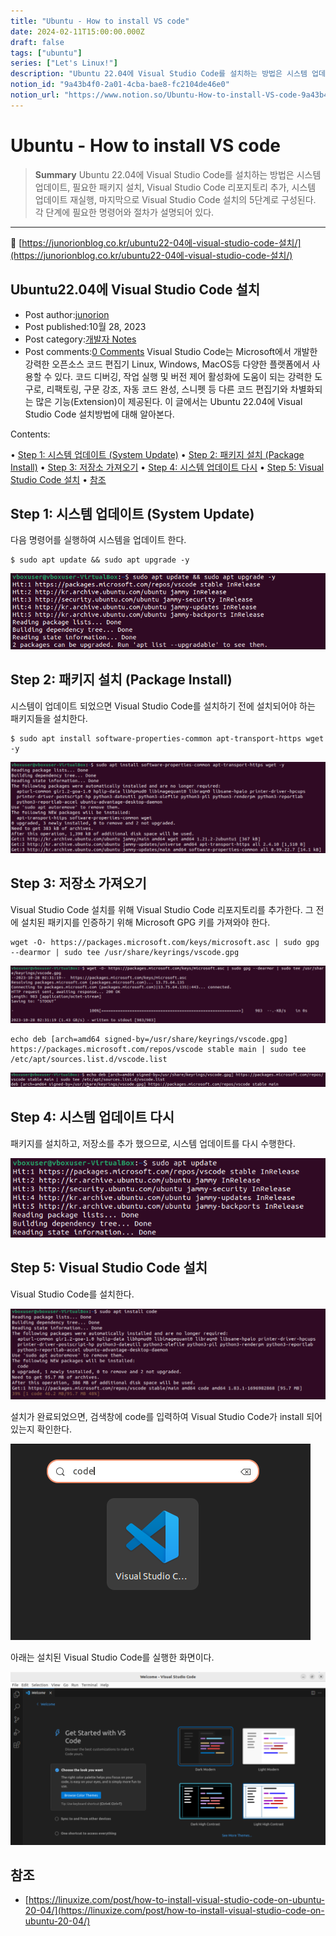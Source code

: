 ```yaml
---
title: "Ubuntu - How to install VS code"
date: 2024-02-11T15:00:00.000Z
draft: false
tags: ["ubuntu"]
series: ["Let's Linux!"]
description: "Ubuntu 22.04에 Visual Studio Code를 설치하는 방법은 시스템 업데이트, 필요한 패키지 설치, Visual Studio Code 리포지토리 추가, 시스템 업데이트 재실행, 마지막으로 Visual Studio Code 설치의 5단계로 구성된다. 각 단계에 필요한 명령어와 절차가 설명되어 있다."
notion_id: "9a43b4f0-2a01-4cba-bae8-fc2104de46e0"
notion_url: "https://www.notion.so/Ubuntu-How-to-install-VS-code-9a43b4f02a014cbabae8fc2104de46e0"
---
```


# Ubuntu - How to install VS code

> **Summary**
> Ubuntu 22.04에 Visual Studio Code를 설치하는 방법은 시스템 업데이트, 필요한 패키지 설치, Visual Studio Code 리포지토리 추가, 시스템 업데이트 재실행, 마지막으로 Visual Studio Code 설치의 5단계로 구성된다. 각 단계에 필요한 명령어와 절차가 설명되어 있다.

---

🔗 [https://junorionblog.co.kr/ubuntu22-04에-visual-studio-code-설치/](https://junorionblog.co.kr/ubuntu22-04에-visual-studio-code-설치/)

## Ubuntu22.04에 Visual Studio Code 설치

- Post author:[junorion](https://junorionblog.co.kr/author/june-ho/)
- Post published:10월 28, 2023
- Post category:[개발자 Notes](https://junorionblog.co.kr/category/%ea%b0%9c%eb%b0%9c%ec%9e%90-notes/)
- Post comments:[0 Comments](https://junorionblog.co.kr/ubuntu22-04%ec%97%90-visual-studio-code-%ec%84%a4%ec%b9%98/#respond)
Visual Studio Code는 Microsoft에서 개발한 강력한 오픈소스 코드 편집기 Linux, Windows, 
MacOS등 다양한 플랫폼에서 사용할 수 있다. 코드 디버깅, 작업 실행 및 버전 제어 활성화에 도움이 되는 강력한 도구로, 
리팩토링, 구문 강조, 자동 코드 완성, 스니펫 등 다른 코드 편집기와 차별화되는 많은 기능(Extension)이 제공된다.  이
 글에서는 Ubuntu 22.04에 Visual Studio Code 설치방법에 대해 알아본다.

Contents:

• [Step 1: 시스템 업데이트 (System Update)](https://junorionblog.co.kr/ubuntu22-04%EC%97%90-visual-studio-code-%EC%84%A4%EC%B9%98/#Step_1_%EC%8B%9C%EC%8A%A4%ED%85%9C_%EC%97%85%EB%8D%B0%EC%9D%B4%ED%8A%B8_System_Update)
• [Step 2: 패키지 설치 (Package Install)](https://junorionblog.co.kr/ubuntu22-04%EC%97%90-visual-studio-code-%EC%84%A4%EC%B9%98/#Step_2_%ED%8C%A8%ED%82%A4%EC%A7%80_%EC%84%A4%EC%B9%98_Package_Install)
• [Step 3: 저장소 가져오기](https://junorionblog.co.kr/ubuntu22-04%EC%97%90-visual-studio-code-%EC%84%A4%EC%B9%98/#Step_3_%EC%A0%80%EC%9E%A5%EC%86%8C_%EA%B0%80%EC%A0%B8%EC%98%A4%EA%B8%B0)
• [Step 4: 시스템 업데이트 다시](https://junorionblog.co.kr/ubuntu22-04%EC%97%90-visual-studio-code-%EC%84%A4%EC%B9%98/#Step_4_%EC%8B%9C%EC%8A%A4%ED%85%9C_%EC%97%85%EB%8D%B0%EC%9D%B4%ED%8A%B8_%EB%8B%A4%EC%8B%9C)
• [Step 5: Visual Studio Code 설치](https://junorionblog.co.kr/ubuntu22-04%EC%97%90-visual-studio-code-%EC%84%A4%EC%B9%98/#Step_5_Visual_Studio_Code_%EC%84%A4%EC%B9%98)
• [참조](https://junorionblog.co.kr/ubuntu22-04%EC%97%90-visual-studio-code-%EC%84%A4%EC%B9%98/#%EC%B0%B8%EC%A1%B0)

## Step 1: 시스템 업데이트 (System Update)

다음 명령어를 실행하여 시스템을 업데이트 한다.

```plain text
$ sudo apt update && sudo apt upgrade -y
```

![Image](image_d9a85cb7f07d.png)

## Step 2: 패키지 설치 (Package Install)

시스템이 업데이트 되었으면 Visual Studio Code를 설치하기 전에 설치되어야 하는 패키지들을 설치한다.

```plain text
$ sudo apt install software-properties-common apt-transport-https wget -y
```

![Image](image_14cd70645122.png)

## Step 3: 저장소 가져오기

Visual Studio Code 설치를 위해 Visual Studio Code 리포지토리를 추가한다. 그 전에 설치된 패키지를 인증하기 위해 Microsoft GPG 키를 가져와야 한다.

```plain text
wget -O- https://packages.microsoft.com/keys/microsoft.asc | sudo gpg --dearmor | sudo tee /usr/share/keyrings/vscode.gpg
```

![Image](image_5623a21c03f1.png)

```plain text
echo deb [arch=amd64 signed-by=/usr/share/keyrings/vscode.gpg] https://packages.microsoft.com/repos/vscode stable main | sudo tee /etc/apt/sources.list.d/vscode.list
```

![Image](image_e73301a4dec8.png)

## Step 4: 시스템 업데이트 다시

패키지를 설치하고, 저장소를 추가 했으므로, 시스템 업데이트를 다시 수행한다.

![Image](image_3e88e52a7494.png)

## Step 5: Visual Studio Code 설치

Visual Studio Code를 설치한다.

![Image](image_5b2d9bf0e66c.png)

설치가 완료되었으면, 검색창에 code를 입력하여 Visual Studio Code가 install 되어 있는지 확인한다.

![Image](image_0d89b2cb5200.png)

아래는 설치된 Visual Studio Code를 실행한 화면이다.

![Image](image_8e4bf897e90b.png)

## 참조

- [https://linuxize.com/post/how-to-install-visual-studio-code-on-ubuntu-20-04/](https://linuxize.com/post/how-to-install-visual-studio-code-on-ubuntu-20-04/)
